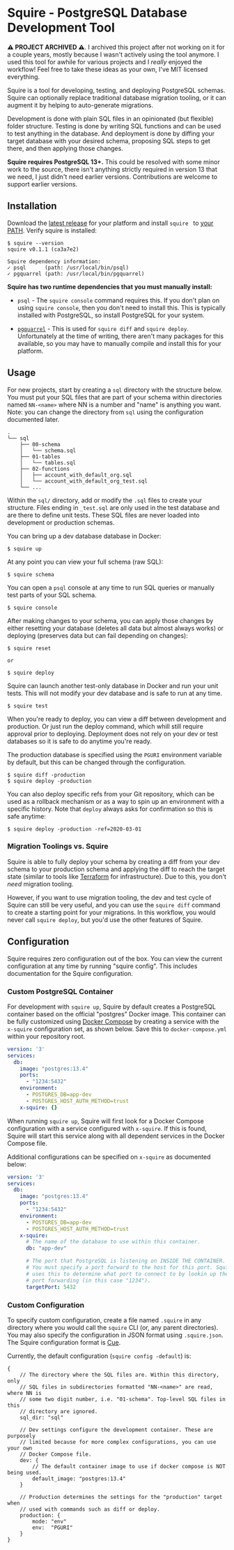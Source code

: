# Squire - PostgreSQL Database Development Tool

**⚠️ PROJECT ARCHIVED ⚠️**. I archived this project after not working on
it for a couple years, mostly because I wasn't actively using the tool
anymore. I used this tool for awhile for various projects and I _really_
enjoyed the workflow! Feel free to take these ideas as your own, I've
MIT licensed everything.

Squire is a tool for developing, testing, and deploying PostgreSQL schemas.
Squire can optionally replace traditional database migration tooling, or
it can augment it by helping to auto-generate migrations.

Development is done with plain SQL files in an opinionated (but flexible)
folder structure. Testing is done by writing SQL functions and can be used
to test anything in the database. And deployment is done by diffing your target
database with your desired schema, proposing SQL steps to get there, and then
applying those changes.

**Squire requires PostgreSQL 13+.** This could be resolved with some minor
work to the source, there isn't anything strictly required in version 13
that we need, I just didn't need earlier versions. Contributions are welcome
to support earlier versions.

## Installation

Download the [latest release](https://github.com/mitchellh/squire/releases)
for your platform and install `squire ` to [your PATH](https://superuser.com/questions/488173/how-can-i-edit-the-path-on-linux). Verify squire is installed:

```
$ squire --version
squire v0.1.1 (ca3a7e2)

Squire dependency information:
✓ psql      (path: /usr/local/bin/psql)
✓ pgquarrel (path: /usr/local/bin/pgquarrel)
```

**Squire has two runtime dependencies that you must manually install:**

  * `psql` - The `squire console` command requires this. If you don't plan
    on using `squire console`, then you don't need to install this. This
    is typically installed with PostgreSQL, so install PostgreSQL for your
    system.

  * [`pgquarrel`](https://github.com/eulerto/pgquarrel) - This is used for
    `squire diff` and `squire deploy`. Unfortunately at the time of writing,
    there aren't many packages for this available, so you may have to manually
    compile and install this for your platform.

## Usage

For new projects, start by creating a `sql` directory with the structure
below. You must put your SQL files that are part of your schema within
directories named `NN-<name>` where NN is a number and "name" is anything
you want. Note: you can change the directory from `sql` using the
configuration documented later.

```
.
└── sql
    ├── 00-schema
    │   └── schema.sql
    ├── 01-tables
    │   └── tables.sql
    ├── 02-functions
    │   ├── account_with_default_org.sql
    │   └── account_with_default_org_test.sql
    └── ...
 ```

Within the `sql/` directory, add or modify the `.sql` files to create
your structure. Files ending in `_test.sql` are only used in the test
database and are there to define unit tests. These SQL files are never
loaded into development or production schemas.

You can bring up a dev database database in Docker:

	$ squire up

At any point you can view your full schema (raw SQL):

	$ squire schema

You can open a `psql` console at any time to run SQL queries or manually
test parts of your SQL schema.

	$ squire console

After making changes to your schema, you can apply those changes
by either resetting your database (deletes all data but almost always
works) or deploying (preserves data but can fail depending on changes):

	$ squire reset

	or

	$ squire deploy

Squire can launch another test-only database in Docker and run your
unit tests. This will not modify your dev database and is safe to run
at any time.

	$ squire test

When you're ready to deploy, you can view a diff between development
and production. Or just run the deploy command, which whill still require
approval prior to deploying. Deployment does not rely on your dev
or test databases so it is safe to do anytime you're ready.

The production database is specified using the `PGURI` environment variable
by default, but this can be changed through the configuration.

	$ squire diff -production
	$ squire deploy -production

You can also deploy specific refs from your Git repository, which
can be used as a rollback mechanism or as a way to spin up an environment
with a specific history. Note that `deploy` always asks for confirmation
so this is safe anytime:

	$ squire deploy -production -ref=2020-03-01

### Migration Toolings vs. Squire

Squire is able to fully deploy your schema by creating a diff from
your dev schema to your production schema and applying the diff to reach
the target state (similar to tools like [Terraform](https://www.terraform.io/)
for infrastructure). Due to this, you don't _need_ migration tooling.

However, if you want to use migration tooling, the dev and test cycle
of Squire can still be very useful, and you can use the `squire diff`
command to create a starting point for your migrations. In this workflow,
you would never call `squire deploy`, but you'd use the other features
of Squire.

## Configuration

Squire requires zero configuration out of the box. You can view the
current configuration at any time by running "squire config". This includes
documentation for the Squire configuration.

### Custom PostgreSQL Container

For development with `squire up`, Squire by default creates a PostgreSQL
container based on the official "postgres" Docker image. This container
can be fully customized using [Docker Compose](https://docs.docker.com/compose/)
by creating a service with the `x-squire` configuration set, as shown below.
Save this to `docker-compose.yml` within your repository root.

```yaml
version: '3'
services:
  db:
    image: "postgres:13.4"
    ports:
      - "1234:5432"
    environment:
      - POSTGRES_DB=app-dev
      - POSTGRES_HOST_AUTH_METHOD=trust
    x-squire: {}
```

When running `squire up`, Squire will first look for a Docker Compose
configuration with a service configured with `x-squire`. If this is found,
Squire will start this service along with all dependent services in the
Docker Compose file.

Additional configurations can be specified on `x-squire` as documented below:

```yaml
version: '3'
services:
  db:
    image: "postgres:13.4"
    ports:
      - "1234:5432"
    environment:
      - POSTGRES_DB=app-dev
      - POSTGRES_HOST_AUTH_METHOD=trust
    x-squire:
      # The name of the database to use within this container.
      db: "app-dev"

      # The port that PostgreSQL is listening on INSIDE THE CONTAINER.
      # You must specify a port forward to the host for this port. Squire
      # uses this to determine what port to connect to by lookin up the
      # port forwarding (in this case "1234").
      targetPort: 5432
```

### Custom Configuration

To specify custom configuration, create a file named `.squire` in any
directory where you would call the `squire` CLI (or, any parent directories).
You may also specify the configuration in JSON format using `.squire.json`.
The Squire configuration format is [Cue](https://cuelang.org/).

Currently, the default configuration (`squire config -default`) is:

```cue
{
	// The directory where the SQL files are. Within this directory, only
	// SQL files in subdirectories formatted "NN-<name>" are read, where NN is
	// some two digit number, i.e. "01-schema". Top-level SQL files in this
	// directory are ignored.
	sql_dir: "sql"

	// Dev settings configure the development container. These are purposely
	// limited because for more complex configurations, you can use your own
	// Docker Compose file.
	dev: {
		// The default container image to use if docker compose is NOT being used.
		default_image: "postgres:13.4"
	}

	// Production determines the settings for the "production" target when
	// used with commands such as diff or deploy.
	production: {
		mode: "env"
		env:  "PGURI"
	}
}
```
